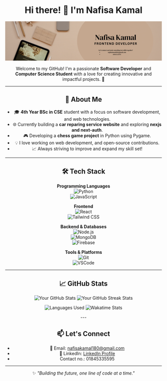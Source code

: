 <div align="center">

# Hi there! 👋 I'm Nafisa Kamal  

![Banner](https://raw.githubusercontent.com/maahi-hue/maahi-hue/refs/heads/main/Black%20and%20Brown%20Simple%20Modern%20Professional%20Business%20LinkedIn%20Banner.png)

Welcome to my GitHub! I'm a passionate **Software Developer** and **Computer Science Student** with a love for creating innovative and impactful projects. 🚀  

---

## 🌟 About Me  

- 🎓 **4th Year BSc in CSE** student with a focus on software development, and web technologies.  
- 🌐 Currently building a **car reparing service website** and exploring **nexjs and next-auth**.  
- 🎮 Developing a **chess game project** in Python using Pygame.  
- 💡 I love working on web development, and open-source contributions.  
- 📈 Always striving to improve and expand my skill set!  

---

## 🛠️ Tech Stack  

**Programming Languages**  
![Python](https://img.shields.io/badge/Python-3776AB?style=flat-square&logo=python&logoColor=white)  
![JavaScript](https://img.shields.io/badge/JavaScript-F7DF1E?style=flat-square&logo=javascript&logoColor=black)  

**Frontend**  
![React](https://img.shields.io/badge/React-61DAFB?style=flat-square&logo=react&logoColor=black)  
![Tailwind CSS](https://img.shields.io/badge/Tailwind_CSS-06B6D4?style=flat-square&logo=tailwind-css&logoColor=white)  

**Backend & Databases**  
![Node.js](https://img.shields.io/badge/Node.js-339933?style=flat-square&logo=node.js&logoColor=white)  
![MongoDB](https://img.shields.io/badge/MongoDB-47A248?style=flat-square&logo=mongodb&logoColor=white)  
![Firebase](https://img.shields.io/badge/Firebase-FFCA28?style=flat-square&logo=firebase&logoColor=black)  

**Tools & Platforms**  
![Git](https://img.shields.io/badge/Git-F05032?style=flat-square&logo=git&logoColor=white)  
![VSCode](https://img.shields.io/badge/VSCode-007ACC?style=flat-square&logo=visual-studio-code&logoColor=white)  

---

## 📈 GitHub Stats  

<p align="center">
  <img src="https://github-readme-stats.vercel.app/api?username=maahi-hue&show_icons=true&theme=radical" alt="Your GitHub Stats" width="48%" />
  <img src="https://github-readme-streak-stats.herokuapp.com/?user=maahi-hue&theme=radical" alt="Your GitHub Streak Stats" width="48%" />
</p>

<p align="center">
  <img src="https://github-readme-stats.vercel.app/api/top-langs/?username=maahi-hue&layout=compact&theme=radical" alt="Languages Used" width="48%" />
  <img src="https://github-readme-stats.vercel.app/api/wakatime?username=maahi-hue&theme=radical" alt="Wakatime Stats" width="48%" />
</p>
---

## 📫 Let's Connect  

- 📧 Email: [nafisakamal180@gmail.com](mailto:nafisakamal180@gmail.com)  
- 💼 LinkedIn: [LinkedIn Profile](https://www.linkedin.com/in/nafisa-kamal)
- Contact no.: 01845335595

---

✨ _"Building the future, one line of code at a time."_  

</div>

